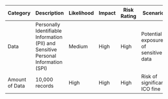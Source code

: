 | Category          | Description                                     | Likelihood | Impact | Risk Rating | Scenario                                  |
|-------------------|-------------------------------------------------|------------|--------|-------------|-------------------------------------------|
| Data              | Personally Identifiable Information (PII) and Sensitive Personal Information (SPI) | Medium     | High   | High        | Potential exposure of sensitive data      |
| Amount of Data    | 10,000 records                                  | High       | High   | High        | Risk of significant ICO fine              |
